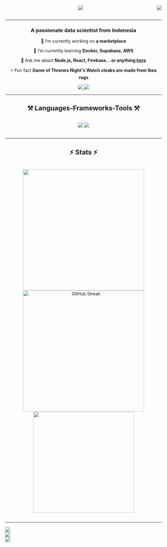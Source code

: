 <img align="right" src="https://visitor-badge.laobi.icu/badge?page_id=myahezz.myahezz" />

<div align="center"> 
  <a herf="https://git.io/typing-svg">
    <img src="https://readme-typing-svg.herokuapp.com/?font=Righteous&size=35&center=true&vCenter=true&width=500&height=70&duration=4000&lines=Hi+There!+👋;+I'm+Wildan+Septian!;" />
</div>
<br/>
<hr/>
<h3 align="center">A passionate data scientist from Indonesia </h3>
<div align="center">
 
 🔭 I’m currently working on **a marketplace**
 
 🌱 I’m currently learning **Docker, Supabase, AWS**

💬 Ask me about **Node.js, React, Firebase... or anything [here](https://github.com/myahezz/myahezz/issues)**

⚡ Fun fact **Game of Thrones Night's Watch cloaks are made from Ikea rugs**
 </div>

 
<div align="center"> 
  <a href="mailto:wildanseptian100@gmail.com">
    <img src="https://img.shields.io/badge/Gmail-333333?style=for-the-badge&logo=gmail&logoColor=red" />
  </a>
  <a href="https://www.linkedin.com/in/wildan-septian-2109ahz/" target="_blank">
    <img src="https://img.shields.io/badge/LinkedIn-0077B5?style=for-the-badge&logo=linkedin&logoColor=white" target="_blank" />
  </a>
</div>
 <hr/>

 
<h2 align="center">⚒️ Languages-Frameworks-Tools ⚒️</h2>
<br/>
<div align="center">
    <img src="https://skillicons.dev/icons?i=py,pytorch,regex,sklearn,tensorflow,javascript,mysql" />
    <img src="https://skillicons.dev/icons?i=anaconda,aws,vscode,docker" /><br>
</div>
<br/>
<hr/>
<h2 align="center">⚡ Stats ⚡</h2>
<br>
<div align=center>
  <img width=390 src="https://github-readme-stats.vercel.app/api?username=myahezz&show_icons=true&theme=algolia"/>
  <img width=390 src="https://streak-stats.demolab.com?user=myahezz&theme=algolia" alt="GitHub Streak" />
  <img width=325 align="center" src="https://github-readme-stats.vercel.app/api/top-langs/?username=myahezz&theme=algolia&hide_border=false&include_all_commits=false&count_private=true&layout=compact"/>
</div>

<br/>
<hr/>

![](https://github-readme-stats.vercel.app/api?username=myahezz&theme=algolia&hide_border=false&include_all_commits=false&count_private=true)<br/>
![](https://github-readme-streak-stats.herokuapp.com/?user=myahezz&theme=algolia&hide_border=false)<br/>
![](https://github-readme-stats.vercel.app/api/top-langs/?username=myahezz&theme=algolia&hide_border=false&include_all_commits=false&count_private=true&layout=compact)

